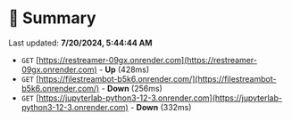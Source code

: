 # 📖 Summary
Last updated: **7/20/2024, 5:44:44 AM**

- `GET` [https://restreamer-09gx.onrender.com](https://restreamer-09gx.onrender.com) - **Up** (428ms)
- `GET` [https://filestreambot-b5k6.onrender.com/](https://filestreambot-b5k6.onrender.com/) - **Down** (256ms)
- `GET` [https://jupyterlab-python3-12-3.onrender.com](https://jupyterlab-python3-12-3.onrender.com) - **Down** (332ms)
